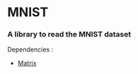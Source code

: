 # MNIST

### A library to read the MNIST dataset

Dependencies :
 - [Matrix](https://github.com/Pyrrhos512/Rust-matrix)
